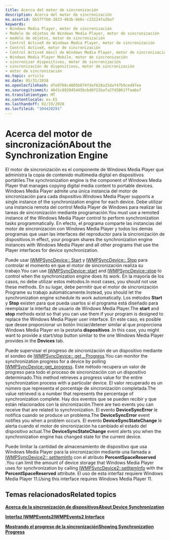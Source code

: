 ```yaml
---
title: Acerca del motor de sincronización
description: Acerca del motor de sincronización
ms.assetid: bb57ffb0-3833-463b-b66c-c23224fa2ba7
keywords:
- Windows Media Player, motor de sincronización
- Modelo de objetos de Windows Media Player, motor de sincronización
- modelo de objetos, motor de sincronización
- Control ActiveX de Windows Media Player, motor de sincronización
- Control ActiveX, motor de sincronización
- Control ActiveX móvil de Windows Media Player, motor de sincronización
- Windows Media Player Mobile, motor de sincronización
- sincronizar dispositivos, motor de sincronización
- sincronización de dispositivos, motor de sincronización
- motor de sincronización
ms.topic: article
ms.date: 05/31/2018
ms.openlocfilehash: dfe0768c4805b074fdaf628a25daf47b9ced97ee
ms.sourcegitcommit: 48d1c892045445bcbd0f22bafa2fd3861ffaa6e7
ms.translationtype: MT
ms.contentlocale: es-ES
ms.lasthandoff: 02/19/2020
ms.locfileid: "104420291"
---
```

# <a name="about-the-synchronization-engine"></a><span data-ttu-id="d7fc4-113">Acerca del motor de sincronización</span><span class="sxs-lookup"><span data-stu-id="d7fc4-113">About the Synchronization Engine</span></span>

<span data-ttu-id="d7fc4-114">El motor de sincronización es el componente de Windows Media Player que administra la copia de contenido multimedia digital en dispositivos portátiles.</span><span class="sxs-lookup"><span data-stu-id="d7fc4-114">The synchronization engine is the component of Windows Media Player that manages copying digital media content to portable devices.</span></span> <span data-ttu-id="d7fc4-115">Windows Media Player admite una única instancia del motor de sincronización para cada dispositivo.</span><span class="sxs-lookup"><span data-stu-id="d7fc4-115">Windows Media Player supports a single instance of the synchronization engine for each device.</span></span> <span data-ttu-id="d7fc4-116">Debe utilizar una instancia remota del control Media Player de Windows para realizar las tareas de sincronización mediante programación.</span><span class="sxs-lookup"><span data-stu-id="d7fc4-116">You must use a remoted instance of the Windows Media Player control to perform synchronization tasks programmatically.</span></span> <span data-ttu-id="d7fc4-117">En efecto, el programa comparte las instancias del motor de sincronización con Windows Media Player y todos los demás programas que usan las interfaces del reproductor para la sincronización de dispositivos.</span><span class="sxs-lookup"><span data-stu-id="d7fc4-117">In effect, your program shares the synchronization engine instances with Windows Media Player and all other programs that use the Player interfaces for device synchronization.</span></span>

<span data-ttu-id="d7fc4-118">Puede usar [IWMPSyncDevice:: Start](/previous-versions/windows/desktop/api/wmp/nf-wmp-iwmpsyncdevice-start) y [IWMPSyncDevice:: Stop](/previous-versions/windows/desktop/api/wmp/nf-wmp-iwmpsyncdevice-stop) para controlar el momento en que el motor de sincronización realiza su trabajo.</span><span class="sxs-lookup"><span data-stu-id="d7fc4-118">You can use [IWMPSyncDevice::start](/previous-versions/windows/desktop/api/wmp/nf-wmp-iwmpsyncdevice-start) and [IWMPSyncDevice::stop](/previous-versions/windows/desktop/api/wmp/nf-wmp-iwmpsyncdevice-stop) to control when the synchronization engine does its work.</span></span> <span data-ttu-id="d7fc4-119">En la mayoría de los casos, no debe utilizar estos métodos.</span><span class="sxs-lookup"><span data-stu-id="d7fc4-119">In most cases, you should not use these methods.</span></span> <span data-ttu-id="d7fc4-120">En su lugar, debe permitir que el motor de sincronización Programe su trabajo automáticamente.</span><span class="sxs-lookup"><span data-stu-id="d7fc4-120">Instead, you should let the synchronization engine schedule its work automatically.</span></span> <span data-ttu-id="d7fc4-121">Los métodos **Start** y **Stop** existen para que pueda usarlos si el programa está diseñado para reemplazar la interfaz de usuario de Windows Media Player.</span><span class="sxs-lookup"><span data-stu-id="d7fc4-121">The **start** and **stop** methods exist so that you can use them if your program is designed to replace the Windows Media Player user interface.</span></span> <span data-ttu-id="d7fc4-122">En este caso, es posible que desee proporcionar un botón Iniciar/detener similar al que proporciona Windows Media Player en la pestaña **dispositivos** .</span><span class="sxs-lookup"><span data-stu-id="d7fc4-122">In this case, you might want to provide a start/stop button similar to the one Windows Media Player provides in the **Devices** tab.</span></span>

<span data-ttu-id="d7fc4-123">Puede supervisar el progreso de sincronización de un dispositivo mediante el sondeo de [IWMPSyncDevice:: get \_ Progress](/previous-versions/windows/desktop/api/wmp/nf-wmp-iwmpsyncdevice-get_progress).</span><span class="sxs-lookup"><span data-stu-id="d7fc4-123">You can monitor the synchronization progress for a device by polling [IWMPSyncDevice::get\_progress](/previous-versions/windows/desktop/api/wmp/nf-wmp-iwmpsyncdevice-get_progress).</span></span> <span data-ttu-id="d7fc4-124">Este método recupera un valor de progreso para todo el proceso de sincronización con un dispositivo determinado.</span><span class="sxs-lookup"><span data-stu-id="d7fc4-124">This method retrieves a progress value for the entire synchronization process with a particular device.</span></span> <span data-ttu-id="d7fc4-125">El valor recuperado es un número que representa el porcentaje de sincronización completada.</span><span class="sxs-lookup"><span data-stu-id="d7fc4-125">The value retrieved is a number that represents the percentage of synchronization complete.</span></span> <span data-ttu-id="d7fc4-126">Hay dos eventos que se pueden recibir y que están relacionados con la sincronización.</span><span class="sxs-lookup"><span data-stu-id="d7fc4-126">There are two events you can receive that are related to synchronization.</span></span> <span data-ttu-id="d7fc4-127">El evento **DeviceSyncError** le notifica cuando se produce un problema.</span><span class="sxs-lookup"><span data-stu-id="d7fc4-127">The **DeviceSyncError** event notifies you when a problem occurs.</span></span> <span data-ttu-id="d7fc4-128">El evento **DeviceSyncStateChange** le alerta cuando el motor de sincronización ha cambiado el estado del dispositivo actual.</span><span class="sxs-lookup"><span data-stu-id="d7fc4-128">The **DeviceSyncStateChange** event alerts you when the synchronization engine has changed state for the current device.</span></span>

<span data-ttu-id="d7fc4-129">Puede limitar la cantidad de almacenamiento de dispositivo que usa Windows Media Player para la sincronización mediante una llamada a [IWMPSyncDevice2:: setItemInfo](/previous-versions/windows/desktop/api/wmp/nf-wmp-iwmpsyncdevice2-setiteminfo) con el atributo **PercentSpaceReserved** .</span><span class="sxs-lookup"><span data-stu-id="d7fc4-129">You can limit the amount of device storage that Windows Media Player uses for synchronization by calling [IWMPSyncDevice2::setItemInfo](/previous-versions/windows/desktop/api/wmp/nf-wmp-iwmpsyncdevice2-setiteminfo) with the **PercentSpaceReserved** attribute.</span></span> <span data-ttu-id="d7fc4-130">El uso de esta interfaz requiere Windows Media Player 11.</span><span class="sxs-lookup"><span data-stu-id="d7fc4-130">Using this interface requires Windows Media Player 11.</span></span>

## <a name="related-topics"></a><span data-ttu-id="d7fc4-131">Temas relacionados</span><span class="sxs-lookup"><span data-stu-id="d7fc4-131">Related topics</span></span>

<dl> <dt>

[<span data-ttu-id="d7fc4-132">**Acerca de la sincronización de dispositivos**</span><span class="sxs-lookup"><span data-stu-id="d7fc4-132">**About Device Synchronization**</span></span>](about-device-synchronization.md)
</dt> <dt>

[<span data-ttu-id="d7fc4-133">**Interfaz IWMPEvents2**</span><span class="sxs-lookup"><span data-stu-id="d7fc4-133">**IWMPEvents2 Interface**</span></span>](/previous-versions/windows/desktop/api/wmp/nn-wmp-iwmpevents2)
</dt> <dt>

[<span data-ttu-id="d7fc4-134">**Mostrando el progreso de la sincronización**</span><span class="sxs-lookup"><span data-stu-id="d7fc4-134">**Showing Synchronization Progress**</span></span>](showing-synchronization-progress.md)
</dt> </dl>

 

 




